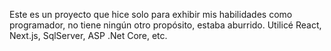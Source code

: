 Este es un proyecto que hice solo para exhibir mis habilidades como programador, no tiene ningún otro propósito, estaba aburrido. Utilicé React, Next.js, SqlServer, ASP .Net Core, etc.
